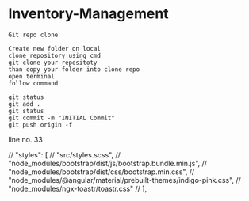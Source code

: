 # Inventory-Management

```CMD
Git repo clone

Create new folder on local 
clone repository using cmd
git clone your repositoty
than copy your folder into clone repo
open terminal
follow command

git status
git add .
git status
git commit -m "INITIAL Commit"
git push origin -f
```

  line no. 33
            
// "styles": [
            //   "src/styles.scss",
            //   "node_modules/bootstrap/dist/js/bootstrap.bundle.min.js",
            //   "node_modules/bootstrap/dist/css/bootstrap.min.css",
            //   "node_modules/@angular/material/prebuilt-themes/indigo-pink.css",
            //   "node_modules/ngx-toastr/toastr.css"
            // ],